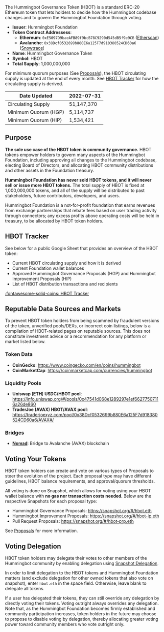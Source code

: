 The Hummingbot Governance Token (HBOT) is a standard ERC-20 Ethereum token that lets holders to decide how the Hummingbot codebase changes and to govern the Hummingbot Foundation through voting.

* **Issuer**: Hummingbot Foundation
* **Token Contract Addressess**:
    * **Ethereum**: `0xE5097D9baeAFB89f9bcB78C9290d545dB5f9e9CB` ([Etherscan](https://etherscan.io/token/0xe5097d9baeafb89f9bcb78c9290d545db5f9e9cb))
    * **Avalanche**: `0x38Dcf0532699b880E6a125F7d918380524CD60a6` ([Snowtrace](https://snowtrace.io/token/0x38Dcf0532699b880E6a125F7d918380524CD60a6))
* **Name**: Hummingbot Governance Token
* **Symbol**: HBOT
* **Total Supply**: 1,000,000,000

For minimum quorum purposes (See [Proposals](/governance/proposals)), the HBOT circulating supply is updated at the end of every month. See [HBOT Tracker](https://docs.google.com/spreadsheets/d/1UNAumPMnXfsghAAXrfKkPGRH9QlC8k7Cu1FGQVL1t0M/edit?usp=sharing) for how the circulating supply is derived.

| Date Updated           | 2022-07-31     |
|------------------------|----------------|
| Circulating Supply     | 51,147,370     |
| Minimum Quorum (HGP)   | 5,114,737      |
| Minimum Quorum (HIP)   | 1,534,421      |

## Purpose

**The sole use case of the HBOT token is community governance.** HBOT tokens empower holders to govern many aspects of the Hummingbot Foundation, including approving all changes to the Hummingbot codebase, electing Board of Directors, and allocating HBOT community distributions and other assets in the Foundation treasury.

**Hummingbot Foundation has never sold HBOT tokens, and it will never sell or issue more HBOT tokens.** The total supply of HBOT is fixed at 1,000,000,000 tokens, and all of the supply will be distributed to past stakeholders, future contributors, developers, and users. 

Hummingbot Foundation is a not-for-profit foundation that earns revenues from exchange partnerships that rebate fees based on user trading activity through connectors; any excess profits above operating costs will be held in treasury, to be allocated by HBOT token holders.

## HBOT Tracker

See below for a public Google Sheet that provides an overview of the HBOT token:

* Current HBOT circulating supply and how it is derived
* Current Foundation wallet balances
* Approved Hummingbot Governance Proposals (HGP) and Hummingbot Improvement Proposals (HIP)
* List of HBOT distribution transactions and recipients

<a href="https://docs.google.com/spreadsheets/d/1UNAumPMnXfsghAAXrfKkPGRH9QlC8k7Cu1FGQVL1t0M/edit?usp=sharing" target="_blank" class="md-button md-button--primary">:fontawesome-solid-coins: HBOT Tracker</a>

## Reputable Data Sources and Markets

To prevent HBOT token holders from being scammed by fraudulent versions of the token, unverified pools/DEXs, or incorrect coin listings, below is a compilation of HBOT-related pages on reputable sources. This does not constitute investment advice or a recommendation for any platform or market listed below.

### Token Data

- **CoinGecko**: https://www.coingecko.com/en/coins/hummingbot
- **CoinMarketCap**: https://coinmarketcap.com/currencies/hummingbot

### Liquidity Pools

- **Uniswap (ETH) USDC/HBOT pool**: https://info.uniswap.org/#/pools/0x47541d068e1289297e1ef66277507116a26de860
- **TraderJoe (AVAX) HBOT/AVAX pool**: https://traderjoexyz.com/pool/0x38Dcf0532699b880E6a125F7d918380524CD60a6/AVAX#/

### Bridges

- **[Nomad](https://app.nomad.xyz/)**: Bridge to Avalanche (AVAX) blockchain

## Voting Your Tokens

HBOT token holders can create and vote on various types of Proposals to steer the evolution of the project. Each proposal type may have different guidelines, HBOT balance requirements, and approval/quorum thresholds.

All voting is done on Snapshot, which allows for voting using your HBOT wallet balance with **no gas nor transaction costs needed**. Below are the respective Snapshots for each proposal type:

* Hummingbot Governance Proposals: https://snapshot.org/#/hbot.eth
* Hummingbot Improvement Proposals: https://snapshot.org/#/hbot-ip.eth
* Pull Request Proposals: https://snapshot.org/#/hbot-prp.eth

See [Proposals](/governance/proposals) for more information.

## Voting Delegation

HBOT token holders may delegate their votes to other members of the Hummingbot community by enabling delegation using [Snapshot Delegation](https://snapshot.org/#/delegate). 

In order to limit delegation to the HBOT tokens and Hummingbot Foundation matters (and exclude delegation for other owned tokens that also vote on snapshot), enter `hbot.eth` in the space field. Otherwise, leave blank to delegate all tokens.

If a user has delegated their tokens, they can still override any delegation by directly voting their tokens. Voting outright always overrides any delegation. Note that, as the Hummingbot Foundation becomes firmly established and community participation increases, token holders in the future may choose to propose to disable voting by delegation, thereby allocating greater voting power toward community members who vote outright only.

